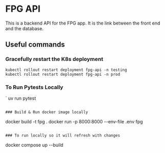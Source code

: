 # FPG API

This is a backend API for the FPG app. It is the link between the front end and the database.

## Useful commands

### Gracefully restart the K8s deployment

```
kubectl rollout restart deployment fpg-api -n testing
kubectl rollout restart deployment fpg-api -n prod
```

### To Run Pytests Locally

`
uv run pytest

```

### Build & Run docker image locally

```

docker build -t fpg .
docker run -p 8000:8000 --env-file .env fpg

```

### To run locally so it will refresh with changes

```

docker compose up --build

```

```
